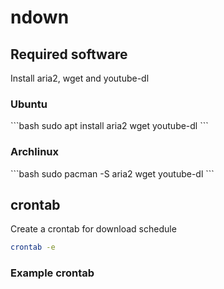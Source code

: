 <h1>ndown</h1>

<h2>Required software</h2>

Install aria2, wget and youtube-dl

<h3>Ubuntu</h3>
```bash
sudo apt install aria2 wget youtube-dl
```
<h3>Archlinux </h3>
```bash
sudo pacman -S aria2 wget youtube-dl
```

<h2>crontab</h2>

Create a crontab for download schedule

```bash
crontab -e
```

<h3>Example crontab</h3>

